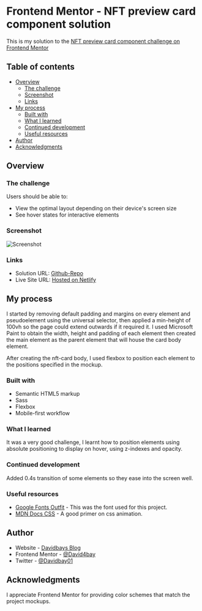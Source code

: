 # Frontend Mentor - NFT preview card component solution

This is my solution to the [NFT preview card component challenge on Frontend Mentor](https://www.frontendmentor.io/challenges/nft-preview-card-component-SbdUL_w0U) 

## Table of contents

- [Overview](#overview)
  - [The challenge](#the-challenge)
  - [Screenshot](#screenshot)
  - [Links](#links)
- [My process](#my-process)
  - [Built with](#built-with)
  - [What I learned](#what-i-learned)
  - [Continued development](#continued-development)
  - [Useful resources](#useful-resources)
- [Author](#author)
- [Acknowledgments](#acknowledgments)

## Overview

### The challenge

Users should be able to:

- View the optimal layout depending on their device's screen size
- See hover states for interactive elements

### Screenshot

![Screenshot](.screenshot/Screenshot.PNG)

### Links

- Solution URL: [Github-Repo](https://github.com/David4bay/FrontendMentor-NFT-Preview-Card)
- Live Site URL: [Hosted on Netlify](https://elegant-toffee-1a683f.netlify.app/)

## My process

I started by removing default padding and margins on every element and pseudoelement using the universal selector, then applied a min-height of 100vh so the page could extend outwards if it required it. 
I used Microsoft Paint to obtain the width, height and padding of each element then created the main element as the parent element that will house the card body element.

After creating the nft-card body, I used flexbox to position each element to the positions specified in the mockup.

### Built with

- Semantic HTML5 markup
- Sass
- Flexbox
- Mobile-first workflow

### What I learned

It was a very good challenge, I learnt how to position elements using absolute positioning to display on hover, using z-indexes and opacity.

### Continued development

Added 0.4s transition of some elements so they ease into the screen well.

### Useful resources

- [Google Fonts Outfit](https://fonts.google.com/specimen/Outfit) - This was the font used for this project.
- [MDN Docs CSS](https://developer.mozilla.org/en-US/docs/Web/CSS) - A good primer on css animation.

## Author

- Website - [Davidbays Blog](https://david4bay.hashnode.dev)
- Frontend Mentor - [@David4bay](https://www.frontendmentor.io/profile/David4bay)
- Twitter - [@Davidbay01](https://www.twitter.com/Davidbay01)

## Acknowledgments

I appreciate Frontend Mentor for providing color schemes that match the project mockups.

